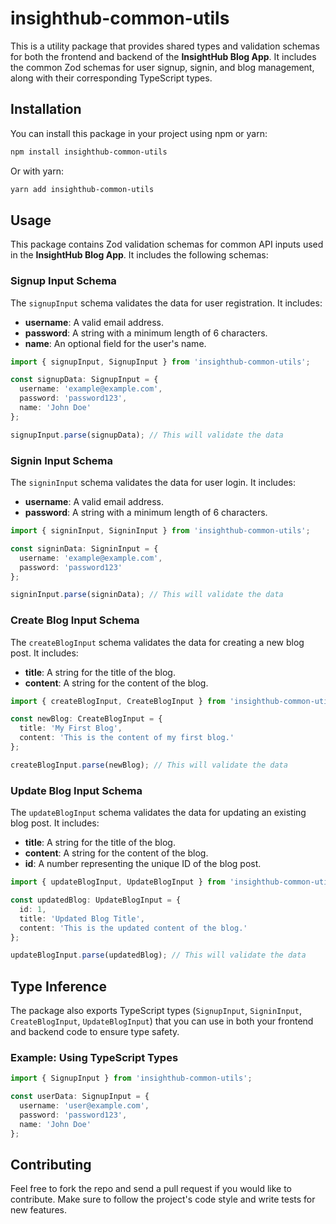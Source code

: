 

# insighthub-common-utils

This is a utility package that provides shared types and validation schemas for both the frontend and backend of the **InsightHub Blog App**. It includes the common Zod schemas for user signup, signin, and blog management, along with their corresponding TypeScript types.

## Installation

You can install this package in your project using npm or yarn:

```bash
npm install insighthub-common-utils
```

Or with yarn:

```bash
yarn add insighthub-common-utils
```

## Usage

This package contains Zod validation schemas for common API inputs used in the **InsightHub Blog App**. It includes the following schemas:

### Signup Input Schema

The `signupInput` schema validates the data for user registration. It includes:

- **username**: A valid email address.
- **password**: A string with a minimum length of 6 characters.
- **name**: An optional field for the user's name.

```typescript
import { signupInput, SignupInput } from 'insighthub-common-utils';

const signupData: SignupInput = {
  username: 'example@example.com',
  password: 'password123',
  name: 'John Doe'
};

signupInput.parse(signupData); // This will validate the data
```

### Signin Input Schema

The `signinInput` schema validates the data for user login. It includes:

- **username**: A valid email address.
- **password**: A string with a minimum length of 6 characters.

```typescript
import { signinInput, SigninInput } from 'insighthub-common-utils';

const signinData: SigninInput = {
  username: 'example@example.com',
  password: 'password123'
};

signinInput.parse(signinData); // This will validate the data
```

### Create Blog Input Schema

The `createBlogInput` schema validates the data for creating a new blog post. It includes:

- **title**: A string for the title of the blog.
- **content**: A string for the content of the blog.

```typescript
import { createBlogInput, CreateBlogInput } from 'insighthub-common-utils';

const newBlog: CreateBlogInput = {
  title: 'My First Blog',
  content: 'This is the content of my first blog.'
};

createBlogInput.parse(newBlog); // This will validate the data
```

### Update Blog Input Schema

The `updateBlogInput` schema validates the data for updating an existing blog post. It includes:

- **title**: A string for the title of the blog.
- **content**: A string for the content of the blog.
- **id**: A number representing the unique ID of the blog post.

```typescript
import { updateBlogInput, UpdateBlogInput } from 'insighthub-common-utils';

const updatedBlog: UpdateBlogInput = {
  id: 1,
  title: 'Updated Blog Title',
  content: 'This is the updated content of the blog.'
};

updateBlogInput.parse(updatedBlog); // This will validate the data
```

## Type Inference

The package also exports TypeScript types (`SignupInput`, `SigninInput`, `CreateBlogInput`, `UpdateBlogInput`) that you can use in both your frontend and backend code to ensure type safety.

### Example: Using TypeScript Types

```typescript
import { SignupInput } from 'insighthub-common-utils';

const userData: SignupInput = {
  username: 'user@example.com',
  password: 'password123',
  name: 'John Doe'
};
```

## Contributing

Feel free to fork the repo and send a pull request if you would like to contribute. Make sure to follow the project's code style and write tests for new features.

